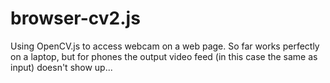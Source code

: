 # browser-cv2.js
Using OpenCV.js to access webcam on a web page. So far works perfectly on a laptop, but for phones the output video feed (in this case the same as input) doesn't show up...
